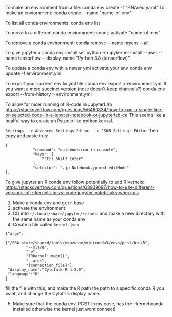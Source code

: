 To make an environment from a file: 
	conda env create -f "RNAseq.yaml"
To make an enviornment:
	conda create --name "name-of-env"

To list all conda environments:
	conda env list

To move to a different conda environment:
	conda activate "name-of-env"

To remove a conda environment:
	conda remove --name myenv --all

To give jupyter a conda env install set
	python -m ipykernel install --user --name tensorflow --display-name "Python 3.8 (tensorflow)"

To update a conda env with a newer yml
	activate your env
	conda env update -f environment.yml

To export your current env to yml file
	conda env export > environment.yml
If you want a more succinct version (note doesn't keep channels?)
	conda env export --from-history > environment.yml



To allow for nicer running of R-code in JupyterLab
https://stackoverflow.com/questions/56460834/how-to-run-a-single-line-or-selected-code-in-a-jupyter-notebook-or-jupyterlab-ce
This seems like a healful way to create an Rstudio like python kernal.

```Settings --> Advanced Settings Editor --> JSON Settings Editor```
then copy and paste this:
```
{
            "command": "notebook:run-in-console",
            "keys": [
                "Ctrl Shift Enter"
            ],
            "selector": ".jp-Notebook.jp-mod-editMode"
},
```

To give jupyter an R conda env follow
	potentially to add R kernels: https://stackoverflow.com/questions/68939097/how-to-use-different-versions-of-r-kernels-in-vs-code-jupyter-notebooks-when-usi
  1. Make a conda env and get r-base
  2. activate the environment
  3. CD into `~/.local/share/jupyter/kernels` and make a new directory with the same name as your conda env
  4. Create a file called `kernel.json` 
  ```
  {"argv": 
          ["/SRA_store/shared/tools/mkozubov/miniconda3/envs/pcst/bin/R",
           "--slave",
           "-e",
           "IRkernel::main()",
           "--args",
           "{connection_file}"],
   "display_name":"Cytotalk-R 4.2.0",
   "language":"R"
  }
``` 
  fill the file with this, and make the R path the path to a specific conda R you want, and change the Cytotalk display name.
  
  
  5. Make sure that the conda env, PCST in my case, has the irkernel conda installed otherwise the kernel just wont connect!

